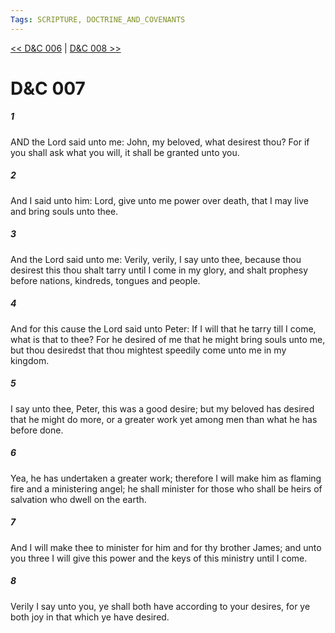 ```yaml
---
Tags: SCRIPTURE, DOCTRINE_AND_COVENANTS
---
```


[<< D&C 006](DOCTRINE_AND_COVENANTS/D&C_006.md) | [D&C 008 >>](DOCTRINE_AND_COVENANTS/D&C_008.md)

# D&C 007

##### 1
 AND the Lord said unto me: John, my beloved, what desirest thou? For if you shall ask what you will, it shall be granted unto you.
##### 2
 And I said unto him: Lord, give unto me power over death, that I may live and bring souls unto thee.
##### 3
 And the Lord said unto me: Verily, verily, I say unto thee, because thou desirest this thou shalt tarry until I come in my glory, and shalt prophesy before nations, kindreds, tongues and people.
##### 4
 And for this cause the Lord said unto Peter: If I will that he tarry till I come, what is that to thee? For he desired of me that he might bring souls unto me, but thou desiredst that thou mightest speedily come unto me in my kingdom.
##### 5
 I say unto thee, Peter, this was a good desire; but my beloved has desired that he might do more, or a greater work yet among men than what he has before done.
##### 6
 Yea, he has undertaken a greater work; therefore I will make him as flaming fire and a ministering angel; he shall minister for those who shall be heirs of salvation who dwell on the earth.
##### 7
 And I will make thee to minister for him and for thy brother James; and unto you three I will give this power and the keys of this ministry until I come.
##### 8
 Verily I say unto you, ye shall both have according to your desires, for ye both joy in that which ye have desired.
